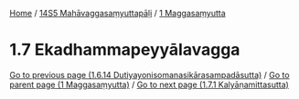 
[Home](/) / [14S5 Mahāvaggasaṃyuttapāḷi](../../14S5.md) / [1 Maggasaṃyutta](../1.md)

# 1.7 Ekadhammapeyyālavagga


[Go to previous page (1.6.14 Dutiyayonisomanasikārasampadāsutta)](1.6/1.6.14.md) / [Go to parent page (1 Maggasaṃyutta)](../1.md) / [Go to next page (1.7.1 Kalyāṇamittasutta)](1.7/1.7.1.md)


